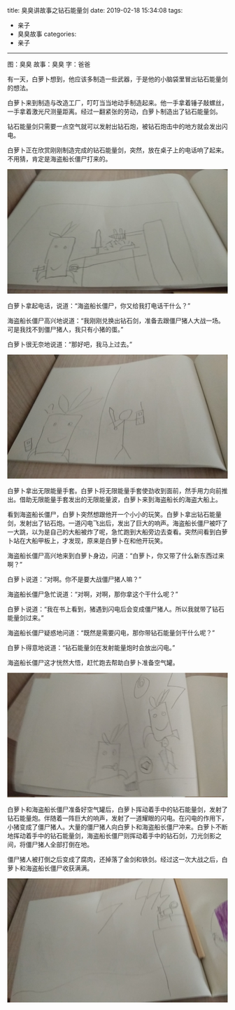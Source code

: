 title: 臭臭讲故事之钻石能量剑
date: 2019-02-18 15:34:08
tags:
- 亲子
- 臭臭故事
categories:
- 亲子
---

图：臭臭
故事：臭臭
字：爸爸

有一天，白萝卜想到，他应该多制造一些武器，于是他的小脑袋里冒出钻石能量剑的想法。

白萝卜来到制造与改造工厂，叮叮当当地动手制造起来。他一手拿着锤子敲螺丝，一手拿着激光尺测量距离。经过一翻紧张的劳动，白萝卜制造出了钻石能量剑。

钻石能量剑只需要一点空气就可以发射出钻石炮，被钻石炮击中的地方就会发出闪电。

白萝卜正在欣赏刚刚制造完成的钻石能量剑，突然，放在桌子上的电话响了起来。不用猜，肯定是海盗船长僵尸打来的。

![白萝卜制造钻石能量剑](/images/story-with-chouchou-10/470816817.jpg)

白萝卜拿起电话，说道：“海盗船长僵尸，你又给我打电话干什么？”

海盗船长僵尸高兴地说道：“我刚刚兑换出钻石剑，准备去跟僵尸猪人大战一场。可是我找不到僵尸猪人，我只有小猪的蛋。”

白萝卜很无奈地说道：“那好吧，我马上过去。”

![白萝卜与海盗船长僵尸通电话](/images/story-with-chouchou-10/90596238.jpg)

白萝卜拿出无限能量手套。白萝卜将无限能量手套使劲收到面前，然手用力向前推出。借助无限能量手套发出的无限能量波，白萝卜来到海盗船长的海盗大船上。

看到海盗船长僵尸，白萝卜突然想跟他开一个小小的玩笑。白萝卜拿出钻石能量剑，发射出了钻石炮。一道闪电飞出后，发出了巨大的响声。海盗船长僵尸被吓了一大跳，以为是自己的大船被炸了呢，急忙跑到大船旁边去查看。突然间看到白萝卜站在大船甲板上，才发现，原来是白萝卜在和他开玩笑。

海盗船长僵尸高兴地来到白萝卜身边，问道：“白萝卜，你又带了什么新东西过来啊？”

白萝卜说道：“对啊。你不是要大战僵尸猪人嘛？”

海盗船长僵尸急忙说道：“对啊，对啊，那你拿这个干什么呢？”

白萝卜说道：“我在书上看到，猪遇到闪电后会变成僵尸猪人。所以我就带了钻石能量剑过来。”

海盗船长僵尸疑惑地问道：“既然是需要闪电，那你带钻石能量剑干什么呢？”

白萝卜得意地说道：“钻石能量剑在发射能量炮时会放出闪电。”

海盗船长僵尸这才恍然大悟，赶忙跑去帮助白萝卜准备空气罐。

![白萝卜来到海盗大船上](/images/story-with-chouchou-10/1378058500.jpg)

白萝卜和海盗船长僵尸准备好空气罐后，白萝卜挥动着手中的钻石能量剑，发射了钻石能量炮。伴随着一阵巨大的响声，发射了一道耀眼的闪电。在闪电的作用下，小猪变成了僵尸猪人。大量的僵尸猪人向白萝卜和海盗船长僵尸冲来。白萝卜不断地挥动着手中的钻石能量剑，海盗船长僵尸则挥动着手中的钻石剑，刀光剑影之间，将僵尸猪人全部打倒在地。

僵尸猪人被打倒之后变成了腐肉，还掉落了金剑和铁剑。经过这一次大战之后，白萝卜和海盗船长僵尸收获满满。

![白萝卜发射钻石能量炮](/images/story-with-chouchou-10/1987421147.jpg)